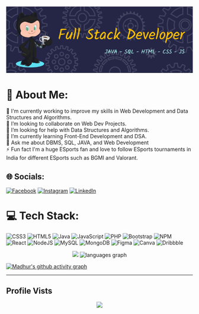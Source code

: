 ![Header](./github-header-image.png)


# 💫 About Me:
🔭 I'm currently working to improve my skills in Web Development and Data Structures and Algorithms.<br>👯 I’m looking to collaborate on Web Dev Projects.<br>🤝 I’m looking for help with Data Structures and Algorithms.<br>🌱 I’m currently learning Front-End Development and DSA.<br>💬 Ask me about DBMS, SQL, JAVA, and Web Development<br>⚡ Fun fact I'm a huge ESports fan and love to follow ESports tournaments in India for different ESports such as BGMI and Valorant.


## 🌐 Socials:
[![Facebook](https://img.shields.io/badge/Facebook-%231877F2.svg?logo=Facebook&logoColor=white)](https://facebook.com/madhur.agarwal.9638) [![Instagram](https://img.shields.io/badge/Instagram-%23E4405F.svg?logo=Instagram&logoColor=white)](https://instagram.com/agarwalmadhur19) [![LinkedIn](https://img.shields.io/badge/LinkedIn-%230077B5.svg?logo=linkedin&logoColor=white)](https://linkedin.com/in/madhur-agarwal-b7b321205) 

# 💻 Tech Stack:
![CSS3](https://img.shields.io/badge/css3-%231572B6.svg?style=flat&logo=css3&logoColor=white) ![HTML5](https://img.shields.io/badge/html5-%23E34F26.svg?style=flat&logo=html5&logoColor=white) ![Java](https://img.shields.io/badge/java-%23ED8B00.svg?style=flat&logo=java&logoColor=white) ![JavaScript](https://img.shields.io/badge/javascript-%23323330.svg?style=flat&logo=javascript&logoColor=%23F7DF1E) ![PHP](https://img.shields.io/badge/php-%23777BB4.svg?style=flat&logo=php&logoColor=white) ![Bootstrap](https://img.shields.io/badge/bootstrap-%23563D7C.svg?style=flat&logo=bootstrap&logoColor=white) ![NPM](https://img.shields.io/badge/NPM-%23000000.svg?style=flat&logo=npm&logoColor=white) ![React](https://img.shields.io/badge/react-%2320232a.svg?style=flat&logo=react&logoColor=%2361DAFB) ![NodeJS](https://img.shields.io/badge/node.js-6DA55F?style=flat&logo=node.js&logoColor=white) ![MySQL](https://img.shields.io/badge/mysql-%2300f.svg?style=flat&logo=mysql&logoColor=white) ![MongoDB](https://img.shields.io/badge/MongoDB-%234ea94b.svg?style=flat&logo=mongodb&logoColor=white) 	![Figma](https://img.shields.io/badge/figma-%23F24E1E.svg?style=flat&logo=figma&logoColor=white) ![Canva](https://img.shields.io/badge/Canva-%2300C4CC.svg?style=flat&logo=Canva&logoColor=white) ![Dribbble](https://img.shields.io/badge/Dribbble-EA4C89?style=flat&logo=dribbble&logoColor=white)
 

<p align = "center">

 <img width="45.5%" src="https://leetcard.jacoblin.cool/madhur1812agarwal?theme=dark&font=Kreon&ext=activity" />

 <img width="45.5%" src="https://github-readme-stats.vercel.app/api/top-langs?username=AgarwalMaddy&locale=en&hide_title=false&layout=compact&card_width=390&langs_count=5&theme=dracula&hide_border=false&order=2" height="150" alt="languages graph"  />
 
</p>

[![Madhur's github activity graph](https://github-readme-activity-graph.vercel.app/graph?username=AgarwalMaddy&bg_color=292c35&color=54575c&line=60d9fb&point=60d9fb&area=false&hide_border=true)](https://github.com/ashutosh00710/github-readme-activity-graph)

---
## Profile Vists
<p align="center">
  <img src="https://profile-counter.glitch.me/AgarwalMaddy/count.svg">
</p>

<!-- Proudly created with GPRM ( https://gprm.itsvg.in ) -->
